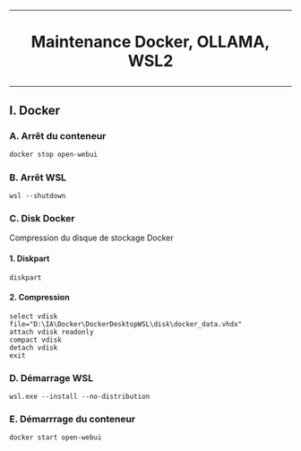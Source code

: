---------------------------------------------------------------------------------------------------------------------------------------------------------------
# <p align='center'> Maintenance Docker, OLLAMA, WSL2 </p> 
---------------------------------------------------------------------------------------------------------------------------------------------------------------
## I. Docker
### A. Arrêt du conteneur
```bash
docker stop open-webui
```

### B. Arrêt WSL
```
wsl --shutdown
```

### C. Disk Docker
Compression du disque de stockage Docker
#### 1. Diskpart
```
diskpart
```
#### 2. Compression
```
select vdisk file="D:\IA\Docker\DockerDesktopWSL\disk\docker_data.vhdx"
attach vdisk readonly
compact vdisk
detach vdisk
exit
```

### D. Démarrage WSL
```
wsl.exe --install --no-distribution
```

### E. Démarrrage du conteneur
```bash
docker start open-webui
```
